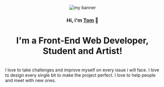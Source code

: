 <p align='center'>
<img  src='https://user-images.githubusercontent.com/72355018/130419781-28b2113b-2cb2-41bd-ae5a-35c86f60bc4e.png' alt='my banner'>
</p>

<h3 align='center'>
    Hi, i'm <a href="https://github.com/Amnestic">Tom</a> 👋
</h3>


<h1 align='center'>
 I'm a Front-End Web Developer, Student and Artist!
</h1>
<br>
I love to take challenges and improve myself on every issue i will face. I love to design every single bit to make the project perfect. I love to help people and meet with new ones.